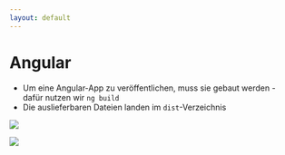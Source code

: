 ```yaml
---
layout: default
---
```


# Angular <SubHeading text="Build"/>

<div class="grid grid-cols-12 gap-x-6">
<div class="col-span-12">

- Um eine Angular-App zu veröffentlichen, muss sie gebaut werden - dafür nutzen wir `ng build`
- Die auslieferbaren Dateien landen im `dist`-Verzeichnis

</div>

<div class="col-span-8">

![](/images/angular-ng-build-logs.png)

</div>
<div class="col-span-4">

![](/images/angular-ng-build-files.png)

</div>

</div>

<PageNumber/>

<!--

[Critters](https://www.npmjs.com/package/critters): CSS Inlining

-->
